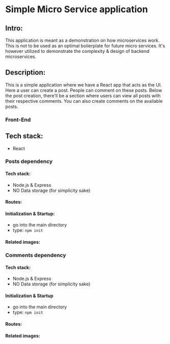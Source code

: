 # Simple Micro Service application

## Intro:

This application is meant as a demonstration on how microservices work. This is not to be used as an optimal boilerplate for future micro services. It's however utilized to demonstrate the complexity & design of backend microservices.

## Description:

This is a simple application where we have a React app that acts as the UI. Here a user can create a post. People can comment on these posts. Below the post creation, there'll be a section where users can view all posts with their respective comments. You can also create comments on the available posts.

### Front-End

## Tech stack:

-   React

### Posts dependency

#### Tech stack:

-   Node.js & Express
-   NO Data storage (for simplicity sake)

#### Routes:

#### Initialization & Startup:

-   go into the main directory
-   type: `npm init`

#### Related images:

### Comments dependency

#### Tech stack:

-   Node.js & Express
-   NO Data storage (for simplicity sake)

#### Initialization & Startup

-   go into the main directory
-   type: `npm init`

#### Routes:

#### Related images:
